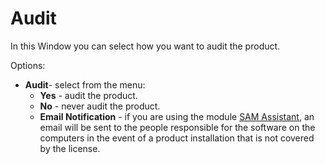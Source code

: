 # Audit
 
In this Window you can select how you want to audit the product.
 
Options:
 
- **Audit**- select from the menu:
    - **Yes** - audit the product.
    - **No** - never audit the product.
    - **Email Notification** - if you are using the module [SAM Assistant](../../../../modules/alvao-sam-assistant), an email will be sent to the people responsible for the software on the computers in the event of a product installation that is not covered by the license.
